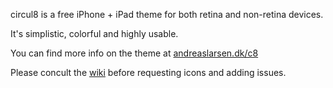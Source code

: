 circul8 is a free iPhone + iPad theme for both retina and non-retina devices.

It's simplistic, colorful and highly usable.

You can find more info on the theme at [andreaslarsen.dk/c8](http://andreaslarsen.dk/c8)

Please concult the [wiki](https://github.com/andreaslarsen/circul8/wiki) before requesting icons and adding issues.
